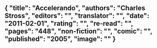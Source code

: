 {
 "title": "Accelerando",
 "authors": "Charles Stross",
 "editors": "",
 "translator": "",
 "date": "2011-02-01",
 "rating": "",
 "re-read": "",
 "pages": "448",
 "non-fiction": "",
 "comic": "",
 "published": "2005",
 "image": ""
}
---

